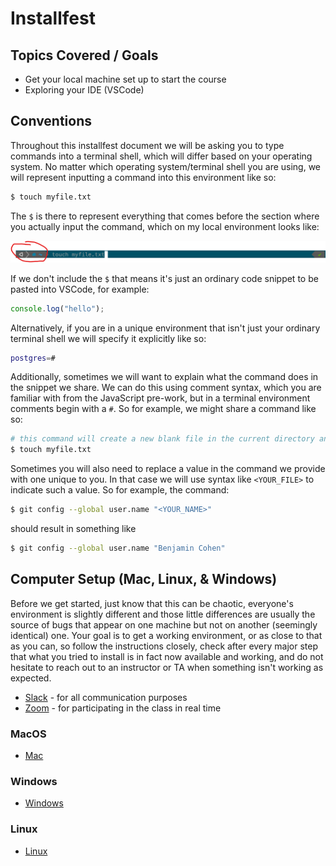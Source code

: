 # Installfest

## Topics Covered / Goals

- Get your local machine set up to start the course
- Exploring your IDE (VSCode)

## Conventions

Throughout this installfest document we will be asking you to type commands into a terminal shell, which will differ based on your operating system. No matter which operating system/terminal shell you are using, we will represent inputting a command into this environment like so:

```bash
$ touch myfile.txt
```

The `$` is there to represent everything that comes before the section where you actually input the command, which on my local environment looks like:

![Command Prompt Example](./resources/command-prompt.png)

If we don't include the `$` that means it's just an ordinary code snippet to be pasted into VSCode, for example:

```js
console.log("hello");
```

Alternatively, if you are in a unique environment that isn't just your ordinary terminal shell we will specify it explicitly like so:

```bash
postgres=#
```

Additionally, sometimes we will want to explain what the command does in the snippet we share. We can do this using comment syntax, which you are familiar with from the JavaScript pre-work, but in a terminal environment comments begin with a `#`. So for example, we might share a command like so:

```bash
# this command will create a new blank file in the current directory and name it 'myfile.txt'
$ touch myfile.txt
```

Sometimes you will also need to replace a value in the command we provide with one unique to you. In that case we will use syntax like `<YOUR_FILE>` to indicate such a value. So for example, the command:

```bash
$ git config --global user.name "<YOUR_NAME>"
```

should result in something like

```bash
$ git config --global user.name "Benjamin Cohen"
```

## Computer Setup (Mac, Linux, & Windows)

Before we get started, just know that this can be chaotic, everyone's environment is slightly different and those little differences are usually the source of bugs that appear on one machine but not on another (seemingly identical) one. Your goal is to get a working environment, or as close to that as you can, so follow the instructions closely, check after every major step that what you tried to install is in fact now available and working, and do not hesitate to reach out to an instructor or TA when something isn't working as expected.

- [Slack](https://slack.com/downloads) - for all communication purposes
- [Zoom](https://zoom.us/support/download) - for participating in the class in real time

### MacOS

- [Mac](./MacOS/README.md)

### Windows

- [Windows](./Windows/README.md)

### Linux

- [Linux](./Linux/README.md)
